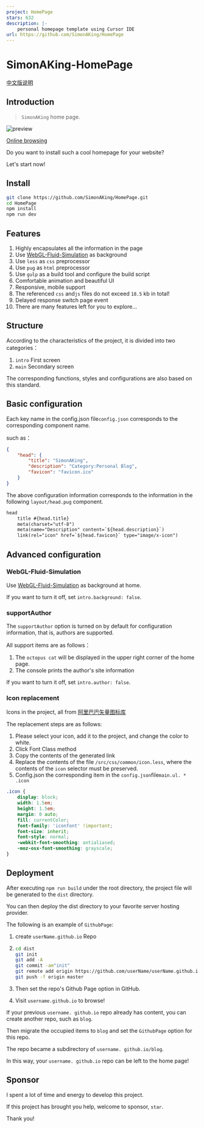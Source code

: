 ```yaml
---
project: HomePage
stars: 632
description: |-
    personal homepage template using Cursor IDE
url: https://github.com/SimonAKing/HomePage
---
```


# SimonAKing-HomePage

[中文版说明](<README.zh_CN.md>)

## Introduction

> `SimonAKing`  home page.

![preview](https://media0.giphy.com/media/v1.Y2lkPTc5MGI3NjExMncyb3oyc21zc3czejU3cGk4M2tiNTdkaTM0N3FodGVpZmU5azNxaCZlcD12MV9pbnRlcm5hbF9naWZfYnlfaWQmY3Q9Zw/fhXFCZEogq39rOpKUi/giphy.gif)

[Online browsing](http://simonaking.com)

Do you want to install such a cool homepage for your website?

Let's start now!

## Install

```sh
git clone https://github.com/SimonAKing/HomePage.git
cd HomePage
npm install
npm run dev
```

## Features

1. Highly encapsulates all the information in the page
2. Use [WebGL-Fluid-Simulation](https://github.com/PavelDoGreat/WebGL-Fluid-Simulation/) as background
3. Use `less` as `css` preprocessor
4. Use `pug` as `html` preprocessor
5. Use `gulp` as a build tool and configure the build script
6. Comfortable animation and beautiful UI
7. Responsive, mobile support
8. The referenced `css` and`js` files do not exceed `18.5` kb in total!
9. Delayed response switch page event
10. There are many features left for you to explore...



## Structure

According to the characteristics of the project, it is divided into two categories：
1. `intro` First screen
2. `main` Secondary screen

The corresponding functions, styles and configurations are also based on this standard.



## Basic configuration

Each key name in the config.json file`config.json` corresponds to the corresponding component name.

such as：

```json
{
	"head": {
		"title": "SimonAKing",
		"description": "Category:Personal Blog",
		"favicon": "favicon.ico"
	}
}

```
The above configuration information corresponds to the information in the following `layout/head.pug` component.
```html
head
	title #{head.title}
	meta(charset="utf-8")
	meta(name="Description" content=`${head.description}`)
	link(rel="icon" href=`${head.favicon}` type="image/x-icon")
```



## Advanced configuration

### WebGL-Fluid-Simulation

Use [WebGL-Fluid-Simulation](https://github.com/PavelDoGreat/WebGL-Fluid-Simulation/) as background at home.

If you want to turn it off, set `intro.background: false`.

### supportAuthor

The `supportAuthor` option is turned on by default for configuration information, that is, authors are supported.

All support items are as follows：

1. The `octopus cat` will be displayed in the upper right corner of the home page.
2. The console prints the author's site information

If you want to turn it off, set `intro.author: false`.


### Icon replacement
Icons in the project, all from [阿里巴巴矢量图标库](https://www.iconfont.cn)

The replacement steps are as follows:

1. Please select your icon, add it to the project, and change the color to white.
2. Click Font Class method
3. Copy the contents of the generated link
4. Replace the contents of the file `/src/css/common/icon.less`, where the contents of the `icon` selector must be preserved.
5. Config.json the corresponding item in the `config.json`file`main.ul. * .icon`

```css
.icon {
	display: block;
	width: 1.5em;
	height: 1.5em;
	margin: 0 auto;
	fill: currentColor;
	font-family: 'iconfont' !important;
	font-size: inherit;
	font-style: normal;
	-webkit-font-smoothing: antialiased;
	-moz-osx-font-smoothing: grayscale;
}
```



## Deployment

After executing `npm run build` under the root directory, the project file will be generated to the `dist` directory.

You can then deploy the dist directory to your favorite server hosting provider.

The following is an example of `GithubPage`:

1. create `userName.github.io` Repo

2. ```sh
   cd dist
   git init
   git add -A
   git commit -am"init"
   git remote add origin https://github.com/userName/userName.github.io.git
   git push -f origin master
   ```

3. Then set the repo's Github Page option in GitHub.

4. Visit `username.github.io` to browse!



If your previous `username. github.io` repo already has content, you can create another repo, such as `blog`.

 Then migrate the occupied items to `blog` and set the `GithubPage` option for this repo.

 The repo became a subdirectory of `username. github.io/blog`.

 In this way, your `username. github.io` repo can be left to the home page!



## Sponsor
I spent a lot of time and energy to develop this project.

If this project has brought you help, welcome to sponsor, `star`.

Thank you!

